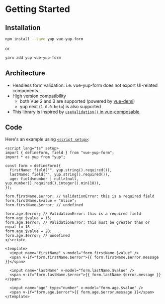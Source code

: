# Getting Started

## Installation

```bash
npm install --save yup vue-yup-form
```

or

```bash
yarn add yup vue-yup-form
```

## Architecture
- Headless form validation: i.e. vue-yup-form does not export UI-related components.
- High version compatibility
  - both Vue 2 and 3 are supported (powered by [vue-demi](https://github.com/vueuse/vue-demi))
  - yup next (`1.0.0-beta`) is also supported
- This library is inspired by [`useValidation()` in vue-composable](https://pikax.me/vue-composable/composable/validation/validation.html).

## Code
Here's an example using [`<script setup>`](https://vuejs.org/api/sfc-script-setup.html):

```vue
<script lang="ts" setup>
import { defineForm, field } from "vue-yup-form";
import * as yup from "yup";

const form = defineForm({
  firstName: field("", yup.string().required()),
  lastName: field("", yup.string().required()),
  age: field<number | null>(null, yup.number().required().integer().min(18)),
});

form.firstName.$error; // ValidationError: this is a required field
form.firstName.$value = "Alice";
form.firstName.$error; // undefined

form.age.$error; // ValidationError: this is a required field
form.age.$value = 15;
form.age.$error; // ValidationError: this must be greater than or equal to 18
form.age.$value = 20;
form.age.$error; // undefined
</script>

<template>
  <input name="firstName" v-model="form.firstName.$value" />
  <span v-if="form.firstName.$error">{{ form.firstName.$error.message }}</span>

  <input name="lastName" v-model="form.lastName.$value" />
  <span v-if="form.lastName.$error">{{ form.lastName.$error.message }}</span>

  <input name="age" type="number" v-model="form.age.$value" />
  <span v-if="form.age.$error">{{ form.age.$error.message }}</span>
</template>
```

